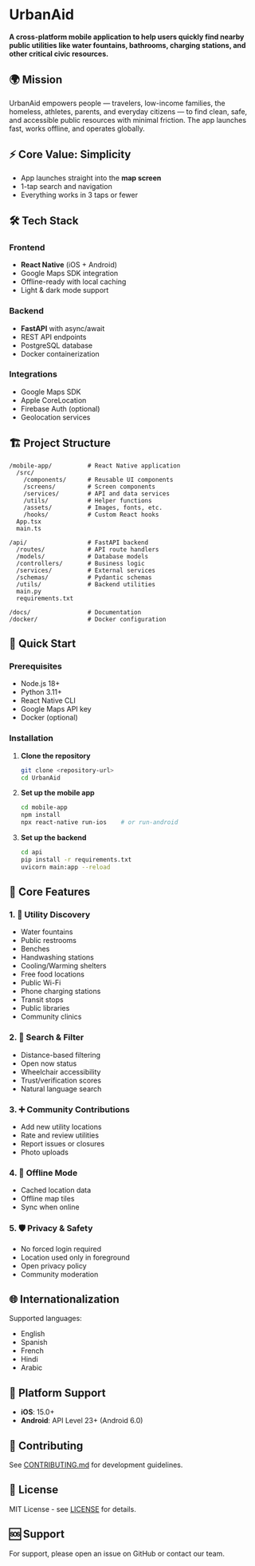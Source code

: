 # UrbanAid

**A cross-platform mobile application to help users quickly find nearby public utilities like water fountains, bathrooms, charging stations, and other critical civic resources.**

## 🌍 Mission

UrbanAid empowers people — travelers, low-income families, the homeless, athletes, parents, and everyday citizens — to find clean, safe, and accessible public resources with minimal friction. The app launches fast, works offline, and operates globally.

## ⚡ Core Value: Simplicity

- App launches straight into the **map screen**
- 1-tap search and navigation
- Everything works in 3 taps or fewer

## 🛠️ Tech Stack

### Frontend
- **React Native** (iOS + Android)
- Google Maps SDK integration
- Offline-ready with local caching
- Light & dark mode support

### Backend
- **FastAPI** with async/await
- REST API endpoints
- PostgreSQL database
- Docker containerization

### Integrations
- Google Maps SDK
- Apple CoreLocation
- Firebase Auth (optional)
- Geolocation services

## 🏗️ Project Structure

```
/mobile-app/          # React Native application
  /src/
    /components/      # Reusable UI components
    /screens/         # Screen components
    /services/        # API and data services
    /utils/           # Helper functions
    /assets/          # Images, fonts, etc.
    /hooks/           # Custom React hooks
  App.tsx
  main.ts

/api/                 # FastAPI backend
  /routes/            # API route handlers
  /models/            # Database models
  /controllers/       # Business logic
  /services/          # External services
  /schemas/           # Pydantic schemas
  /utils/             # Backend utilities
  main.py
  requirements.txt

/docs/                # Documentation
/docker/              # Docker configuration
```

## 🚀 Quick Start

### Prerequisites

- Node.js 18+
- Python 3.11+
- React Native CLI
- Google Maps API key
- Docker (optional)

### Installation

1. **Clone the repository**
   ```bash
   git clone <repository-url>
   cd UrbanAid
   ```

2. **Set up the mobile app**
   ```bash
   cd mobile-app
   npm install
   npx react-native run-ios    # or run-android
   ```

3. **Set up the backend**
   ```bash
   cd api
   pip install -r requirements.txt
   uvicorn main:app --reload
   ```

## 🧩 Core Features

### 1. 📍 Utility Discovery
- Water fountains
- Public restrooms  
- Benches
- Handwashing stations
- Cooling/Warming shelters
- Free food locations
- Public Wi-Fi
- Phone charging stations
- Transit stops
- Public libraries
- Community clinics

### 2. 🔎 Search & Filter
- Distance-based filtering
- Open now status
- Wheelchair accessibility
- Trust/verification scores
- Natural language search

### 3. ➕ Community Contributions
- Add new utility locations
- Rate and review utilities
- Report issues or closures
- Photo uploads

### 4. 📶 Offline Mode
- Cached location data
- Offline map tiles
- Sync when online

### 5. 🛡️ Privacy & Safety
- No forced login required
- Location used only in foreground
- Open privacy policy
- Community moderation

## 🌐 Internationalization

Supported languages:
- English
- Spanish
- French
- Hindi
- Arabic

## 📱 Platform Support

- **iOS**: 15.0+
- **Android**: API Level 23+ (Android 6.0)

## 🤝 Contributing

See [CONTRIBUTING.md](docs/CONTRIBUTING.md) for development guidelines.

## 📄 License

MIT License - see [LICENSE](LICENSE) for details.

## 🆘 Support

For support, please open an issue on GitHub or contact our team. 